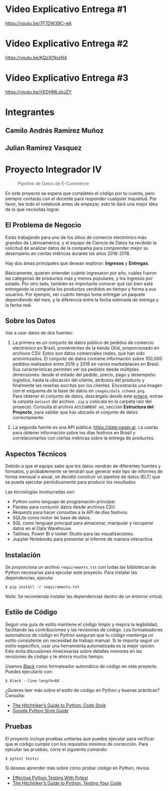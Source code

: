 # Video Explicativo Entrega #1
https://youtu.be/7F7DW39C-wk

# Video Explicativo Entrega #2
https://youtu.be/KQzXt1kieN4 

# Video Explicativo Entrega #3
https://youtu.be/VEDHMLshJZY

# Integrantes
## Camilo Andrés Ramírez Muñoz
## Julian Ramirez Vasquez

# Proyecto Integrador IV
> Pipeline de Datos de E-Commerce

En este proyecto se espera que completes el código por tu cuenta, pero siempre contarás con el docente para responder cualquier inquietud. Por favor, lee todo el notebook antes de empezar, esto te dará una mejor idea de lo que necesitas lograr.

## El Problema de Negocio

Estás trabajando para uno de los sitios de comercio electrónico más grandes de Latinoamérica, y el equipo de Ciencia de Datos ha recibido la solicitud de analizar datos de la compañía para comprender mejor su desempeño en ciertas métricas durante los años 2016-2018.

Hay dos áreas principales que desean explorar: **Ingresos** y **Entregas**.

Básicamente, quieren entender cuánto ingresaron por año, cuáles fueron las categorías de productos más y menos populares, y los ingresos por estado. Por otro lado, también es importante conocer qué tan bien está entregando la compañía los productos vendidos en tiempo y forma a sus usuarios. Por ejemplo, ver cuánto tiempo toma entregar un paquete dependiendo del mes, y la diferencia entre la fecha estimada de entrega y la fecha real.

## Sobre los Datos

Vas a usar datos de dos fuentes:

1. La primera es un conjunto de datos público de pedidos de comercio electrónico en Brasil, provenientes de la tienda Olist, proporcionado en archivos CSV. Estos son datos comerciales reales, que han sido anonimizados. El conjunto de datos contiene información sobre 100,000 pedidos realizados entre 2016 y 2018 en varios marketplaces en Brasil. Sus características permiten ver los pedidos desde múltiples dimensiones: desde el estado del pedido, precio, pago y desempeño logístico, hasta la ubicación del cliente, atributos del producto y finalmente las reseñas escritas por los clientes. Encontrarás una imagen con el esquema de la base de datos en `images/data_schema.png`.  
   Para obtener el conjunto de datos, descárgalo desde este [enlace](https://drive.google.com/file/d/1HIy4LNNQESuXUj-u_mNJTCGCRrCeSbo-/view?usp=share_link), extrae la carpeta `dataset` del archivo `.zip` y colócala en la carpeta raíz del proyecto. Consulta el archivo `ASSIGNMENT.md`, sección **Estructura del Proyecto**, para validar que has ubicado el conjunto de datos correctamente.

2. La segunda fuente es una API pública: https://date.nager.at. La usarás para obtener información sobre los días festivos en Brasil y correlacionarlos con ciertas métricas sobre la entrega de productos.

## Aspectos Técnicos

Debido a que el equipo sabe que los datos vendrán de diferentes fuentes y formatos, y probablemente se tendrán que generar este tipo de informes de forma mensual o anual, se decidió construir un pipeline de datos (ELT) que se pueda ejecutar periódicamente para producir los resultados.

Las tecnologías involucradas son:
- Python como lenguaje de programación principal.
- Pandas para consumir datos desde archivos CSV.
- Requests para hacer consultas a la API de días festivos.
- SQLite como motor de base de datos.
- SQL como lenguaje principal para almacenar, manipular y recuperar datos en el Data Warehouse.
- Tableau, Power BI o looker Studio para las visualizaciones.
- Jupyter Notebooks para presentar el informe de manera interactiva.

## Instalación

Se proporciona un archivo `requirements.txt` con todas las bibliotecas de Python necesarias para ejecutar este proyecto. Para instalar las dependencias, ejecuta:

```console
$ pip install -r requirements.txt
```

*Nota:* Se recomienda instalar las dependencias dentro de un entorno virtual.

## Estilo de Código

Seguir una guía de estilo mantiene el código limpio y mejora la legibilidad, facilitando las contribuciones y las revisiones de código. Los formateadores automáticos de código en Python aseguran que tu código mantenga un estilo consistente sin necesidad de trabajo manual. Si te importa seguir un estilo específico, usar una herramienta automatizada es la mejor opción. Esto evita discusiones innecesarias sobre detalles menores en las revisiones de código y te ahorra mucho tiempo.

Usamos [Black](https://black.readthedocs.io/) como formateador automático de código en este proyecto. Puedes ejecutarlo con:

```console
$ black --line-length=88 .
```

¿Quieres leer más sobre el estilo de código en Python y buenas prácticas? Consulta:
- [The Hitchhiker’s Guide to Python: Code Style](https://docs.python-guide.org/writing/style/)
- [Google Python Style Guide](https://google.github.io/styleguide/pyguide.html)

## Pruebas

El proyecto incluye pruebas unitarias que puedes ejecutar para verificar que el código cumple con los requisitos mínimos de corrección. Para ejecutar las pruebas, corre el siguiente comando:

```console
$ pytest tests/
```

Si deseas aprender más sobre cómo probar código en Python, revisa:
- [Effective Python Testing With Pytest](https://realpython.com/pytest-python-testing/)
- [The Hitchhiker’s Guide to Python: Testing Your Code](https://docs.python-guide.org/writing/tests/)

